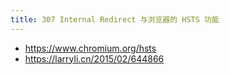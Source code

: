 ```yaml
---
title: 307 Internal Redirect 与浏览器的 HSTS 功能
---
```



- https://www.chromium.org/hsts
- https://larryli.cn/2015/02/644866
